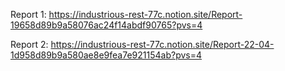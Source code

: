 Report 1: https://industrious-rest-77c.notion.site/Report-19658d89b9a58076ac24f14abdf90765?pvs=4

Report 2: https://industrious-rest-77c.notion.site/Report-22-04-1d958d89b9a580ae8e9fea7e921154ab?pvs=4
